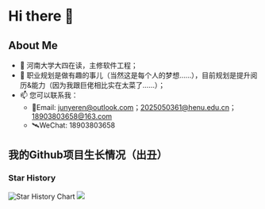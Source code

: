 # Hi there 👋

## About Me

- 🔭 河南大学大四在读，主修软件工程；
- 👯 职业规划是做有趣的事儿（当然这是每个人的梦想……），目前规划是提升阅历&能力（因为我跟巨佬相比实在太菜了……）；
- 📫 您可以联系我：
  - 📧Email: junyeren@outlook.com；2025050361@henu.edu.cn；18903803658@163.com
  - 🛰WeChat: 18903803658

## 我的Github项目生长情况（出丑）

### Star History

<span align="center">![Star History Chart](https://api.star-history.com/svg?repos=get1024/starship_custom,get1024/get1024,get1024/RyanJoy-s_Web,get1024/jy-movie&type=Date)</span>
<span align="center">![](http://github-profile-summary-cards.vercel.app/api/cards/profile-details?username=get1024&theme=vue)</span>